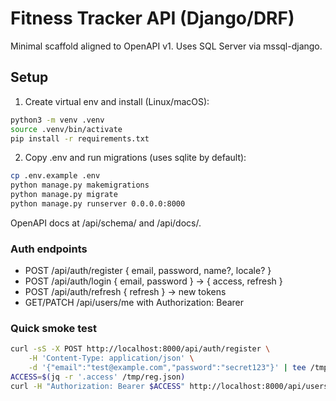 # Fitness Tracker API (Django/DRF)

Minimal scaffold aligned to OpenAPI v1. Uses SQL Server via mssql-django.

## Setup
1. Create virtual env and install (Linux/macOS):
```bash
python3 -m venv .venv
source .venv/bin/activate
pip install -r requirements.txt
```
2. Copy .env and run migrations (uses sqlite by default):
```bash
cp .env.example .env
python manage.py makemigrations
python manage.py migrate
python manage.py runserver 0.0.0.0:8000
```
OpenAPI docs at /api/schema/ and /api/docs/.

### Auth endpoints
- POST /api/auth/register { email, password, name?, locale? }
- POST /api/auth/login { email, password } -> { access, refresh }
- POST /api/auth/refresh { refresh } -> new tokens
- GET/PATCH /api/users/me with Authorization: Bearer <access>

### Quick smoke test
```bash
curl -sS -X POST http://localhost:8000/api/auth/register \
	-H 'Content-Type: application/json' \
	-d '{"email":"test@example.com","password":"secret123"}' | tee /tmp/reg.json
ACCESS=$(jq -r '.access' /tmp/reg.json)
curl -H "Authorization: Bearer $ACCESS" http://localhost:8000/api/users/me
```

